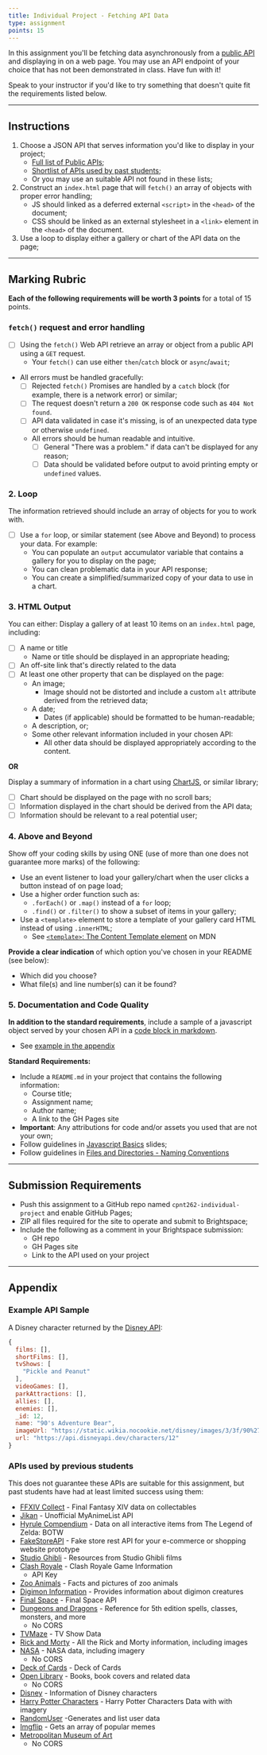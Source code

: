 ```yaml
---
title: Individual Project - Fetching API Data
type: assignment
points: 15
---
```


In this assignment you'll be fetching data asynchronously from a [public API](https://github.com/public-apis/public-apis) and displaying in on a web page. You may use an API endpoint of your choice that has not been demonstrated in class. Have fun with it! 

Speak to your instructor if you'd like to try something that doesn't quite fit the requirements listed below.

---

## Instructions
1. Choose a JSON API that serves information you'd like to display in your project;
    - [Full list of Public APIs](https://github.com/public-apis/public-apis);
    - [Shortlist of APIs used by past students](#appendix);
    - Or you may use an suitable API not found in these lists;
2. Construct an `index.html` page that will `fetch()` an array of objects with proper error handling;
    - JS should linked as a deferred external `<script>` in the `<head>` of the document;
    - CSS should be linked as an external stylesheet in a `<link>` element in the `<head>` of the document.
3. Use a loop to display either a gallery or chart of the API data on the page;

---

## Marking Rubric
**Each of the following requirements will be worth 3 points** for a total of 15 points. 

### `fetch()` request and error handling
- [ ] Using the `fetch()` Web API retrieve an array or object from a public API using a `GET` request.
    - Your `fetch()` can use either `then`/`catch` block or `async`/`await`;
- All errors must be handled gracefully:
    - [ ] Rejected `fetch()` Promises are handled by a `catch` block (for example, there is a network error) or similar;
    - [ ] The request doesn't return a `200 OK` response code such as `404 Not found`.
    - [ ] API data validated in case it's missing, is of an unexpected data type or otherwise `undefined`.
    - All errors should be human readable and intuitive. 
        - [ ] General "There was a problem." if data can't be displayed for any reason;
        - [ ] Data should be validated before output to avoid printing empty or `undefined` values.

### 2. Loop
The information retrieved should include an array of objects for you to work with.
- [ ] Use a `for` loop, or similar statement (see Above and Beyond) to process your data. For example:
    - You can populate an `output` accumulator variable that contains a gallery for you to display on the page;
    - You can clean problematic data in your API response;
    - You can create a simplified/summarized copy of your data to use in a chart.

### 3. HTML Output
You can either:
Display a gallery of at least 10 items on an `index.html` page, including:
- [ ] A name or title
    - Name or title should be displayed in an appropriate heading;
- [ ] An off-site link that's directly related to the data
- [ ] At least one other property that can be displayed on the page:
    - An image;
        - Image should not be distorted and include a custom `alt` attribute derived from the retrieved data;
    - A date;
        - Dates (if applicable) should be formatted to be human-readable;   
    - A description, or;
    - Some other relevant information included in your chosen API:
        - All other data should be displayed appropriately according to the content.

**OR**

Display a summary of information in a chart using [ChartJS](https://www.chartjs.org/), or similar library;
- [ ] Chart should be displayed on the page with no scroll bars;
- [ ] Information displayed in the chart should be derived from the API data;
- [ ] Information should be relevant to a real potential user;

### 4. Above and Beyond
Show off your coding skills by using ONE (use of more than one does not guarantee more marks) of the following:
- Use an event listener to load your gallery/chart when the user clicks a button instead of on page load;
- Use a higher order function such as:
    - `.forEach()` or `.map()` instead of a `for` loop;
    - `.find()` or `.filter()` to show a subset of items in your gallery;
- Use a `<template>` element to store a template of your gallery card HTML instead of using `.innerHTML`;
    - See [`<template>`: The Content Template element](https://developer.mozilla.org/en-US/docs/Web/HTML/Element/template) on MDN

**Provide a clear indication** of which option you've chosen in your README (see below):
- Which did you choose?
- What file(s) and line number(s) can it be found?

### 5. Documentation and Code Quality
**In addition to the standard requirements**, include a sample of a javascript object served by your chosen API in a [code block in markdown](https://www.markdownguide.org/extended-syntax/#fenced-code-blocks).
- See [example in the appendix](#example-api-sample)

**Standard Requirements:**
- Include a `README.md` in your project that contains the following information:
  - Course title;
  - Assignment name;
  - Author name;
  - A link to the GH Pages site
- **Important**: Any attributions for code and/or assets you used that are not your own;
- Follow guidelines in [Javascript Basics](https://sait-wbdv.github.io/slides/f22/cpnt-262/js-introduction.html) slides;
- Follow guidelines in [Files and Directories - Naming Conventions](https://gist.github.com/acidtone/d77059ec1851eff266339a3df70f6984)

---

## Submission Requirements
- Push this assignment to a GitHub repo named `cpnt262-individual-project` and enable GitHub Pages;
- ZIP all files required for the site to operate and submit to Brightspace;
- Include the following as a comment in your Brightspace submission:
  - GH repo
  - GH Pages site
  - Link to the API used on your project

---

## Appendix
### Example API Sample
A Disney character returned by the [Disney API](https://disneyapi.dev/):
```js
{
  films: [],
  shortFilms: [],
  tvShows: [
    "Pickle and Peanut"
  ],
  videoGames: [],
  parkAttractions: [],
  allies: [],
  enemies: [],
  _id: 12,
  name: "90's Adventure Bear",
  imageUrl: "https://static.wikia.nocookie.net/disney/images/3/3f/90%27s_Adventure_Bear_profile.png",
  url: "https://api.disneyapi.dev/characters/12"
}
```

### APIs used by previous students
This does not guarantee these APIs are suitable for this assignment, but past students have had at least limited success using them:
- [FFXIV Collect](https://ffxivcollect.com/) - Final Fantasy XIV data on collectables
- [Jikan](https://jikan.moe/) - Unofficial MyAnimeList API
- [Hyrule Compendium](https://github.com/gadhagod/Hyrule-Compendium-API) - Data on all interactive items from The Legend of Zelda: BOTW
- [FakeStoreAPI](https://fakestoreapi.com/) - Fake store rest API for your e-commerce or shopping website prototype
- [Studio Ghibli](https://ghibliapi.herokuapp.com/) - Resources from Studio Ghibli films
- [Clash Royale](https://developer.clashroyale.com/) - Clash Royale Game Information
  - API Key
- [Zoo Animals](https://zoo-animal-api.herokuapp.com/) - Facts and pictures of zoo animals
- [Digimon Information](https://digimon-api.vercel.app/) -	Provides information about digimon creatures
- [Final Space](https://finalspaceapi.com/docs/) -	Final Space API
- [Dungeons and Dragons](https://www.dnd5eapi.co/docs/) -	Reference for 5th edition spells, classes, monsters, and more
    - No CORS
- [TVMaze](http://www.tvmaze.com/api) -	TV Show Data
- [Rick and Morty](https://rickandmortyapi.com/) -	All the Rick and Morty information, including images
- [NASA](https://api.nasa.gov/) -	NASA data, including imagery
    - No CORS
- [Deck of Cards](http://deckofcardsapi.com/) -	Deck of Cards
- [Open Library](https://openlibrary.org/developers/api) -	Books, book covers and related data
    - No CORS
- [Disney](https://disneyapi.dev/) -	Information of Disney characters
- [Harry Potter Characters](https://hp-api.herokuapp.com/) -	Harry Potter Characters Data with with imagery
- [RandomUser](https://randomuser.me/) -Generates and list user data
- [Imgflip](https://imgflip.com/api) -	Gets an array of popular memes
- [Metropolitan Museum of Art](https://metmuseum.github.io/)
    - No CORS